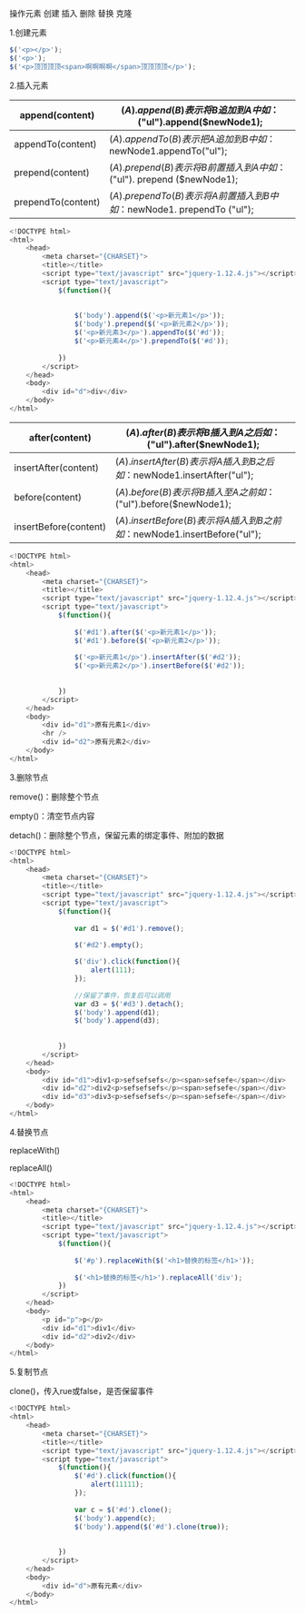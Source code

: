 操作元素 创建 插入 删除 替换 克隆

1.创建元素

```javascript
$('<p></p>');
$('<p>');
$('<p>顶顶顶顶<span>啊啊啊啊</span>顶顶顶顶</p>');
```

2.插入元素

| append(content) | $(A).append(B)表示将B追加到A中 如：$("ul").append($newNode1); |
| - | - |
| appendTo(content) | $(A).appendTo(B)表示把A追加到B中 如：$newNode1.appendTo("ul"); |
| prepend(content) | $(A). prepend (B)表示将B前置插入到A中 如：$("ul"). prepend ($newNode1); |
| prependTo(content) | $(A). prependTo (B)表示将A前置插入到B中 如：$newNode1. prependTo ("ul"); |




```javascript
<!DOCTYPE html>
<html>
	<head>
		<meta charset="{CHARSET}">
		<title></title>
		<script type="text/javascript" src="jquery-1.12.4.js"></script>
		<script type="text/javascript">
			$(function(){
				
				
				$('body').append($('<p>新元素1</p>'));
				$('body').prepend($('<p>新元素2</p>'));
				$('<p>新元素3</p>').appendTo($('#d'));
				$('<p>新元素4</p>').prependTo($('#d'));
				
			})
		</script>
	</head>
	<body>
		<div id="d">div</div>
	</body>
</html>

```



| after(content) | $(A).after (B)表示将B插入到A之后 如：$("ul").after($newNode1); |
| - | - |
| insertAfter(content) | $(A). insertAfter (B)表示将A插入到B之后 如：$newNode1.insertAfter("ul"); |
| before(content) | $(A). before (B)表示将B插入至A之前 如：$("ul").before($newNode1); |
| insertBefore(content) | $(A). insertBefore (B)表示将A插入到B之前 如：$newNode1.insertBefore("ul"); |




```javascript
<!DOCTYPE html>
<html>
	<head>
		<meta charset="{CHARSET}">
		<title></title>
		<script type="text/javascript" src="jquery-1.12.4.js"></script>
		<script type="text/javascript">
			$(function(){
				
				$('#d1').after($('<p>新元素1</p>'));
				$('#d1').before($('<p>新元素2</p>'));
				
				$('<p>新元素1</p>').insertAfter($('#d2'));
				$('<p>新元素2</p>').insertBefore($('#d2'));
			
				
			})
		</script>
	</head>
	<body>
		<div id="d1">原有元素1</div>
		<hr />
		<div id="d2">原有元素2</div>
	</body>
</html>
```





3.删除节点

remove()：删除整个节点

empty()：清空节点内容

detach()：删除整个节点，保留元素的绑定事件、附加的数据

```javascript
<!DOCTYPE html>
<html>
	<head>
		<meta charset="{CHARSET}">
		<title></title>
		<script type="text/javascript" src="jquery-1.12.4.js"></script>
		<script type="text/javascript">
			$(function(){
				
				var d1 = $('#d1').remove();

				$('#d2').empty();
				
				$('div').click(function(){
					alert(111);
				});
				
				//保留了事件，恢复后可以调用
				var d3 = $('#d3').detach();
				$('body').append(d1);
				$('body').append(d3);
				
				
			})
		</script>
	</head>
	<body>
		<div id="d1">div1<p>sefsefsefs</p><span>sefsefe</span></div>
		<div id="d2">div2<p>sefsefsefs</p><span>sefsefe</span></div>
		<div id="d3">div3<p>sefsefsefs</p><span>sefsefe</span></div>
	</body>
</html>

```

4.替换节点

replaceWith()

replaceAll()

```javascript
<!DOCTYPE html>
<html>
	<head>
		<meta charset="{CHARSET}">
		<title></title>
		<script type="text/javascript" src="jquery-1.12.4.js"></script>
		<script type="text/javascript">
			$(function(){
				
				$('#p').replaceWith($('<h1>替换的标签</h1>'));
			
				$('<h1>替换的标签</h1>').replaceAll('div');
			})
		</script>
	</head>
	<body>
		<p id="p">p</p>
		<div id="d1">div1</div>
		<div id="d2">div2</div>
	</body>
</html>

```

5.复制节点

clone()，传入rue或false，是否保留事件

```javascript
<!DOCTYPE html>
<html>
	<head>
		<meta charset="{CHARSET}">
		<title></title>
		<script type="text/javascript" src="jquery-1.12.4.js"></script>
		<script type="text/javascript">
			$(function(){
				$('#d').click(function(){
					alert(11111);
				});
				
				var c = $('#d').clone();
				$('body').append(c);
				$('body').append($('#d').clone(true));
			
				
			})
		</script>
	</head>
	<body>
		<div id="d">原有元素</div>
	</body>
</html>

```

